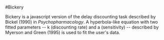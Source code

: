 #Bickery

Bickery is a javascript version of the delay discounting task described by Bickel (1990) in *Psychopharmacology*. A hyperbola-like equation with two fitted parameters -- k (discounting rate) and a (sensitivity) -- described by Myerson and Green (1995) is used to fit the user's data.